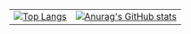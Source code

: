 |||
| --- | --- |
|[![Top Langs](https://github-readme-stats.vercel.app/api/top-langs/?username=AkiGR)](https://github.com/anuraghazra/github-readme-stats)|[![Anurag's GitHub stats](https://github-readme-stats.vercel.app/api?username=AkiGR)](https://github.com/anuraghazra/github-readme-stats)|
